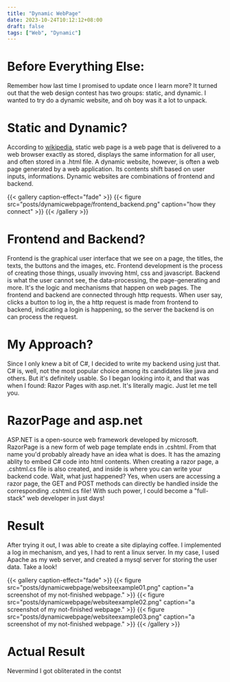 ```yaml
---
title: "Dynamic WebPage"
date: 2023-10-24T10:12:12+08:00
draft: false
tags: ["Web", "Dynamic"]
---
```


# Before Everything Else:
Remember how last time I promised to update once I learn more? It turned out that the web design contest has two groups: static, and dynamic. I wanted to try do a dynamic website, and oh boy was it a lot to unpack.

# Static and Dynamic?
According to [wikipedia]("https://en.wikipedia.org/wiki/Static_web_page"), static web page is a web page that is delivered to a web browser exactly as stored, displays the same information for all user, and often stored in a .html file.
A dynamic website, however, is often a web page generated by a web application. Its contents shift based on user inputs, informations. Dynamic websites are combinations of frontend and backend. 

{{< gallery caption-effect="fade" >}}
    {{< figure src="posts/dynamicwebpage/frontend_backend.png" caption="how they connect" >}}
{{< /gallery >}}

# Frontend and Backend?
Frontend is the graphical user interface that we see on a page, the titles, the texts, the buttons and the images, etc. Frontend development is the process of creating those things, usually invoving html, css and javascript. Backend is what the user cannot see, the data-processing, the page-generating and more. It's the logic and mechanisms that happen on web pages. The frontend and backend are connected through http requests. When user say, clicks a button to log in, the a http request is made from frontend to backend, indicating a login is happening, so the server the backend is on can process the request.

# My Approach?
Since I only knew a bit of C#, I decided to write my backend using just that. C# is, well, not the most popular choice among its candidates like java and others. But it's definitely usable. So I began looking into it, and that was when I found: Razor Pages with asp.net. It's literally magic. Just let me tell you.

# RazorPage and asp.net
ASP.NET is a open-source web framework developed by microsoft. RazorPage is a new form of web page template ends in .cshtml. From that name you'd probably already have an idea what is does. It has the amazing ablity to embed C# code into html contents. When creating a razor page, a .cshtml.cs file is also created, and inside is where you can write your backend code. Wait, what just happened? Yes, when users are accessing a razor page, the GET and POST methods can directly be handled inside the corresponding .cshtml.cs file! With such power, I could become a "full-stack" web developer in just days!

# Result
After trying it out, I was able to create a site diplaying coffee. I implemented a log in mechanism, and yes, I had to rent a linux server. In my case, I used Apache as my web server, and created a mysql server for storing the user data.
Take a look!

{{< gallery caption-effect="fade" >}}
    {{< figure src="posts/dynamicwebpage/websiteexample01.png" caption="a screenshot of my not-finished webpage." >}}
    {{< figure src="posts/dynamicwebpage/websiteexample02.png" caption="a screenshot of my not-finished webpage." >}}
    {{< figure src="posts/dynamicwebpage/websiteexample03.png" caption="a screenshot of my not-finished webpage." >}}
{{< /gallery >}}

# Actual Result
Nevermind I got obliterated in the contst
